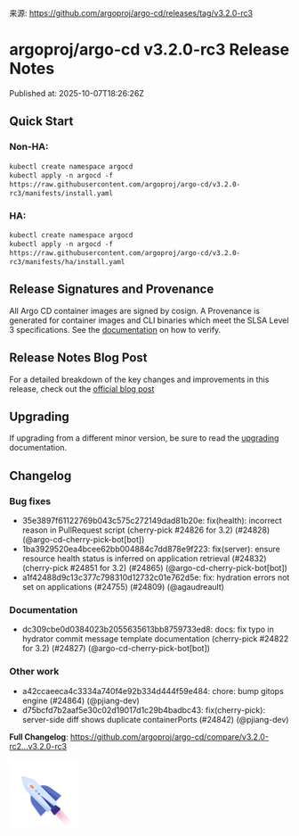 来源: https://github.com/argoproj/argo-cd/releases/tag/v3.2.0-rc3

# argoproj/argo-cd v3.2.0-rc3 Release Notes

Published at: 2025-10-07T18:26:26Z

## Quick Start

### Non-HA:

```shell
kubectl create namespace argocd
kubectl apply -n argocd -f https://raw.githubusercontent.com/argoproj/argo-cd/v3.2.0-rc3/manifests/install.yaml
```

### HA:

```shell
kubectl create namespace argocd
kubectl apply -n argocd -f https://raw.githubusercontent.com/argoproj/argo-cd/v3.2.0-rc3/manifests/ha/install.yaml
```

## Release Signatures and Provenance

All Argo CD container images are signed by cosign.  A Provenance is generated for container images and CLI binaries which meet the SLSA Level 3 specifications. See the [documentation](https://argo-cd.readthedocs.io/en/stable/operator-manual/signed-release-assets) on how to verify.

## Release Notes Blog Post
For a detailed breakdown of the key changes and improvements in this release, check out the [official blog post](https://blog.argoproj.io/argo-cd-v3-0-release-candidate-a0b933f4e58f)

## Upgrading

If upgrading from a different minor version, be sure to read the [upgrading](https://argo-cd.readthedocs.io/en/stable/operator-manual/upgrading/overview/) documentation.

## Changelog
### Bug fixes
* 35e3897f61122769b043c575c272149dad81b20e: fix(health): incorrect reason in PullRequest script (cherry-pick #24826 for 3.2) (#24828) (@argo-cd-cherry-pick-bot[bot])
* 1ba3929520ea4bcee62bb004884c7dd878e9f223: fix(server): ensure resource health status is inferred on application retrieval (#24832) (cherry-pick #24851 for 3.2) (#24865) (@argo-cd-cherry-pick-bot[bot])
* a1f42488d9c13c377c798310d12732c01e762d5e: fix: hydration errors not set on applications (#24755) (#24809) (@agaudreault)
### Documentation
* dc309cbe0d0384023b2055635613bb8759733ed8: docs: fix typo in hydrator commit message template documentation (cherry-pick #24822 for 3.2) (#24827) (@argo-cd-cherry-pick-bot[bot])
### Other work
* a42ccaeeca4c3334a740f4e92b334d444f59e484: chore: bump gitops engine (#24864) (@pjiang-dev)
* d75bcfd7b2aaf5e30c02d19017d1c29b4badbc43: fix(cherry-pick): server-side diff shows duplicate containerPorts (#24842) (@pjiang-dev)

**Full Changelog**: https://github.com/argoproj/argo-cd/compare/v3.2.0-rc2...v3.2.0-rc3

<a href="https://argoproj.github.io/cd/"><img src="https://raw.githubusercontent.com/argoproj/argo-site/master/content/pages/cd/gitops-cd.png" width="25%" ></a>

